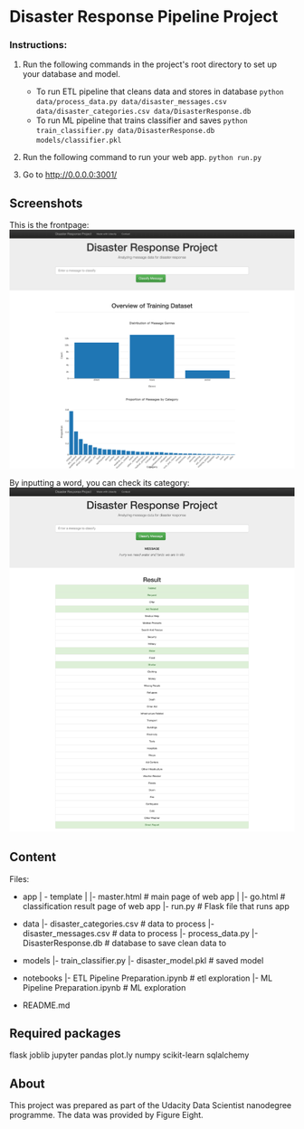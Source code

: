 # Disaster Response Pipeline Project

### Instructions:
1. Run the following commands in the project's root directory to set up your database and model.

    - To run ETL pipeline that cleans data and stores in database
        `python data/process_data.py data/disaster_messages.csv data/disaster_categories.csv data/DisasterResponse.db`
    - To run ML pipeline that trains classifier and saves
        `python train_classifier.py data/DisasterResponse.db models/classifier.pkl`

2. Run the following command to run your web app.
    `python run.py`

3. Go to http://0.0.0.0:3001/

## Screenshots
This is the frontpage:
![Alt text](https://github.com/vbardarova/nanodegree/blob/master/disaster_response_app_vb/screenshot2.png?raw=true "Screenshot2")

By inputting a word, you can check its category:
![Alt text](https://github.com/vbardarova/nanodegree/blob/master/disaster_response_app_vb/screenshot1.png?raw=true "Screenshot1")


## Content
Files:
- app
| - template
| |- master.html  # main page of web app
| |- go.html  # classification result page of web app
|- run.py  # Flask file that runs app

- data
|- disaster_categories.csv  # data to process
|- disaster_messages.csv  # data to process
|- process_data.py
|- DisasterResponse.db   # database to save clean data to

- models
|- train_classifier.py
|- disaster_model.pkl  # saved model

- notebooks
|- ETL Pipeline Preparation.ipynb # etl exploration
|- ML Pipeline Preparation.ipynb # ML exploration

- README.md


## Required packages
flask
joblib
jupyter 
pandas
plot.ly
numpy
scikit-learn
sqlalchemy



## About
This project was prepared as part of the Udacity Data Scientist nanodegree programme. The data was provided by Figure Eight. 
